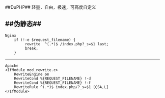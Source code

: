 ﻿##DuPHP##
轻量，自由，极速，可高度自定义

##伪静态##
--------
    
    Nginx
        if (!-e $request_filename) {
       		 rewrite  ^(.*)$ /index.php?_s=$1 last;
             break;
        }
---------

	Apache
	<IfModule mod_rewrite.c>
		RewriteEngine on
		RewriteCond %{REQUEST_FILENAME} !-d
		RewriteCond %{REQUEST_FILENAME} !-f
		RewriteRule ^(.*)$ index.php/?_s=$1 [QSA,L]
	</IfModule>